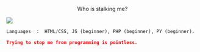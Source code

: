 <p align="center">Who is stalking me?</p>
<img src="https://gpvc.arturio.dev/must-be-unique&https://komarev.com/ghpvc/?username=must-be-unique&style=for-the-badge&color=blue&label=Stalker:" style="max-width: 100%;">

```python
Languages  :  HTML/CSS, JS (beginner), PHP (beginner), PY (beginner).

```

```json
Trying to stop me from programming is pointless.
```
